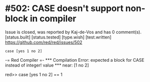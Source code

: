 
#502: CASE doesn't support non-block in compiler
================================================================================
Issue is closed, was reported by Kaj-de-Vos and has 0 comment(s).
[status.built] [status.tested] [type.wish] [test.written]
<https://github.com/red/red/issues/502>

```
case [yes 1 no 2]
```

-= Red Compiler =- 
**\* Compilation Error: expected a block for CASE instead of integer! value 
**\* near: [1 no 2]

red>> case [yes 1 no 2]
== 1



